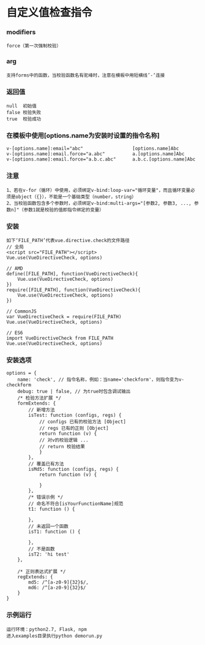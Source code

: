 # 自定义值检查指令
### modifiers    
	force（第一次强制校验）
	
### arg          
	支持forms中的函数，当校验函数名有驼峰时，注意在模板中用短横线’-‘连接
	
### 返回值
    null  初始值
    false 校验失败
    true  校验成功
    
### 在模板中使用[options.name为安装时设置的指令名称]
	v-[options.name]:email="abc"                  [options.name]Abc
	v-[options.name]:email.force="a.abc"          a.[options.name]Abc
	v-[options.name]:email.force="a.b.c.abc"      a.b.c.[options.name]Abc
	
### 注意
	1、若在v-for（循环）中使用，必须绑定v-bind:loop-var="循环变量"，而且循环变量必须是object（{}），不能是一个基础类型（number，string）
	2、当校验函数包含多个参数时，必须绑定v-bind:multi-args="[参数2, 参数3, ..., 参数n]"（参数1就是校验的值即指令绑定的变量）
	
### 安装
	如下‘FILE_PATH’代表vue.directive.check的文件路径
	// 全局
	<script src="FILE_PATH"></script>
	Vue.use(VueDirectiveCheck, options)
	
	// AMD		
	define([FILE_PATH], function(VueDirectiveCheck){
		Vue.use(VueDirectiveCheck, options)
	})
	require([FILE_PATH], function(VueDirectiveCheck){
		Vue.use(VueDirectiveCheck, options)
	})
	
	// CommonJS
	var VueDirectiveCheck = require(FILE_PATH)
	Vue.use(VueDirectiveCheck, options)
	
	// ES6
	import VueDirectiveCheck from FILE_PATH
	Vue.use(VueDirectiveCheck, options)
	
### 安装选项
	options = {
		name: 'check', // 指令名称，例如：当name='checkform'，则指令变为v-checkform
		debug: true | false, // 为true时包含调试输出
		/* 检验方法扩展 */
		formExtends: {
     		// 新增方法
      		isTest: function (configs, regs) {
        		// configs 已有的校验方法 [Object]
        		// regs 已有的正则 [Object]
        		return function (v) {
          		// 对v的校验逻辑 ...
          		// return 校验结果
        		}
      		},
      		// 覆盖已有方法
      		isMd5: function (configs, regs) {
        		return function (v) {
		
        		}
      		},
      		/* 错误示例 */
      		// 命名不符合[isYourFunctionName]规范
      		t1: function () {

      		},
      		// 未返回一个函数
      		isT1: function () {

      		},
      		// 不是函数
      		isT2: 'hi test'
    	},
    	
    	/* 正则表达式扩展 */
    	regExtends: {
      		md5: /^[a-z0-9]{32}$/,
      		md6: /^[a-z0-9]{32}$/
    	}
	}
	
### 示例运行
	运行环境：python2.7, Flask, npm
	进入examples目录执行python demorun.py